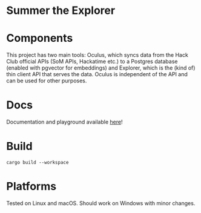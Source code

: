 # Summer the Explorer

# Components
This project has two main tools: Oculus, which syncs data from the Hack Club official APIs (SoM APIs, Hackatime etc.) to a Postgres database (enabled with pgvector for embeddings) and Explorer, which is the (kind of) thin client API that serves the data. Oculus is independent of the API and can be used for other purposes.

# Docs
Documentation and playground available [here](https://exploresummer.livingfor.me/v1/docs#tag/comments)!

# Build
`cargo build --workspace`

# Platforms
Tested on Linux and macOS. Should work on Windows with minor changes.